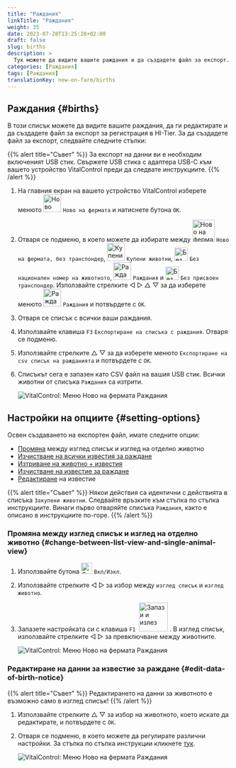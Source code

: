 ```yaml
---
title: "Раждания"
linkTitle: "Раждания"
weight: 35
date: 2023-07-28T13:25:28+02:00
draft: false
slug: births
description: >
  Тук можете да видите вашите раждания и да създадете файл за експорт.
categories: [Раждания]
tags: [Раждания]
translationKey: new-on-farm/births
---
```

## Раждания {#births}

В този списък можете да видите вашите раждания, да ги редактирате и да създадете файл за експорт за регистрация в HI-Tier. За да създадете файл за експорт, следвайте следните стъпки:

{{% alert title="Съвет" %}}
За експорт на данни ви е необходим включеният USB стик. Свържете USB стика с адаптера USB-C към вашето устройство VitalControl преди да следвате инструкциите.
{{% /alert %}}

1. На главния екран на вашето устройство VitalControl изберете менюто <img src="/icons/main/new-on-farm.svg" width="40" align="bottom" alt="Ново на фермата" /> `Ново на фермата` и натиснете бутона `OK`.

2. Отваря се подменю, в което можете да избирате между <img src="/icons/registration/new-on-farm-no-transponder.svg" width="50" align="bottom" alt="Ново на фермата, без транспондер" /> `Ново на фермата, без транспондер`, <img src="/icons/main/new-on-farm.svg" width="40" align="bottom" alt="Купени животни" /> `Купени животни`, <img src="/icons/registration/no-eartag-number.svg" width="30" align="bottom" alt="Без национален номер на животното" /> `Без национален номер на животното`, <img src="/icons/main/births.svg" width="40" align="bottom" alt="Раждания" /> `Раждания` и <img src="/icons/registration/no-transponder.svg" width="30" align="bottom" alt="Без присвоен транспондер" /> `Без присвоен транспондер`. Използвайте стрелките ◁ ▷ △ ▽ за да изберете менюто <img src="/icons/main/births.svg" width="40" align="bottom" alt="Раждания" /> `Раждания` и потвърдете с `OK`.

3. Отваря се списък с всички ваши раждания.

4. Използвайте клавиша `F3` `Експортиране на списъка с раждания`. Отваря се подменю.

5. Използвайте стрелките △ ▽ за да изберете менюто `Експортиране на csv списък на ражданията` и потвърдете с `OK`.

6. Списъкът сега е запазен като CSV файл на вашия USB стик. Всички животни от списъка `Раждания` са изтрити.

    ![VitalControl: Меню Ново на фермата Раждания](../images/births.png "Раждания")

## Настройки на опциите {#setting-options}

Освен създаването на експортен файл, имате следните опции:

- [Промяна](#change-between-list-view-and-single-animal-view) между изглед списък и изглед на отделно животно
- [Изчистване на всички известия за раждане](../purchased-animals/#clear-all-purchase-notices)
- [Изтриване на животно + известия](../purchased-animals/#delete-animal--purchase-notice)
- [Изчистване на известие за раждане](../purchased-animals/#clear-notice-of-purchase)
- [Редактиране](#edit-data-of-birth-notice) на известие

{{% alert title="Съвет" %}}
Някои действия са идентични с действията в списъка `Закупени животни`. Следвайте връзките към стъпка по стъпка инструкциите. Винаги първо отваряйте списъка `Раждания`, както е описано в инструкциите по-горе.
{{% /alert %}}

### Промяна между изглед списък и изглед на отделно животно {#change-between-list-view-and-single-animal-view}

1. Използвайте бутона <img src="/icons/gear.svg" width="25" align="bottom" alt="Зъбно колело" /> `Вкл/Изкл`.

2. Използвайте стрелките ◁ ▷ за избор между `изглед списък` и `изглед животно`.

3. Запазете настройката си с клавиша `F1` &nbsp;<img src="/icons/footer/save_exit.svg" width="65" align="bottom" alt="Запази и излез" />&nbsp;. В изглед списък, използвайте стрелките ◁ ▷ за превключване между животните.

    ![VitalControl: Меню Ново на фермата Раждания](../images/change.png "Промяна между изглед списък и изглед на отделно животно")

### Редактиране на данни за известие за раждане {#edit-data-of-birth-notice}

{{% alert title="Съвет" %}}
Редактирането на данни за животното е възможно само в изглед списък!
{{% /alert %}}

1. Използвайте стрелките △ ▽ за избор на животното, което искате да редактирате, и потвърдете с `OK`.

2. Отваря се подменю, в което можете да регулирате различни настройки. За стъпка по стъпка инструкции кликнете [тук](/bg/docs/new/calving/#register-a-calving).

    ![VitalControl: Меню Ново на фермата Раждания](../images/edit2.png "Редактиране на известие за раждане")
